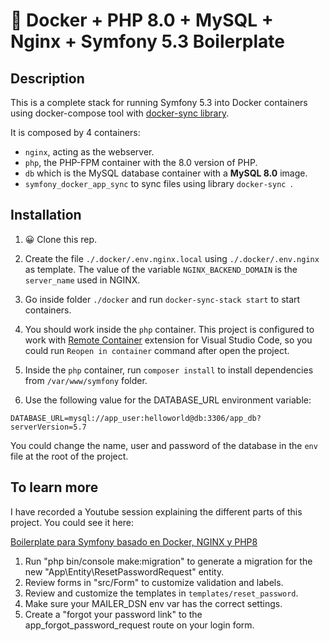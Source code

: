 # 🐳 Docker + PHP 8.0 + MySQL + Nginx + Symfony 5.3 Boilerplate

## Description

This is a complete stack for running Symfony 5.3 into Docker containers using docker-compose tool with [docker-sync library](https://docker-sync.readthedocs.io/en/latest/).

It is composed by 4 containers:

- `nginx`, acting as the webserver.
- `php`, the PHP-FPM container with the 8.0 version of PHP.
- `db` which is the MySQL database container with a **MySQL 8.0** image.
- `symfony_docker_app_sync` to sync files using library `docker-sync `.

## Installation

1. 😀 Clone this rep.

2. Create the file `./.docker/.env.nginx.local` using `./.docker/.env.nginx` as template. The value of the variable `NGINX_BACKEND_DOMAIN` is the `server_name` used in NGINX.

3. Go inside folder `./docker` and run `docker-sync-stack start` to start containers.

4. You should work inside the `php` container. This project is configured to work with [Remote Container](https://marketplace.visualstudio.com/items?itemName=ms-vscode-remote.remote-containers) extension for Visual Studio Code, so you could run `Reopen in container` command after open the project.

5. Inside the `php` container, run `composer install` to install dependencies from `/var/www/symfony` folder.

6. Use the following value for the DATABASE_URL environment variable:

```
DATABASE_URL=mysql://app_user:helloworld@db:3306/app_db?serverVersion=5.7
```

You could change the name, user and password of the database in the `env` file at the root of the project.

## To learn more

I have recorded a Youtube session explaining the different parts of this project. You could see it here: 

[Boilerplate para Symfony basado en Docker, NGINX y PHP8](https://youtu.be/A82-hry3Zvw)


1) Run "php bin/console make:migration" to generate a migration for the new "App\Entity\ResetPasswordRequest" entity.
2) Review forms in "src/Form" to customize validation and labels.
3) Review and customize the templates in `templates/reset_password`.
4) Make sure your MAILER_DSN env var has the correct settings.
5) Create a "forgot your password link" to the app_forgot_password_request route on your login form.